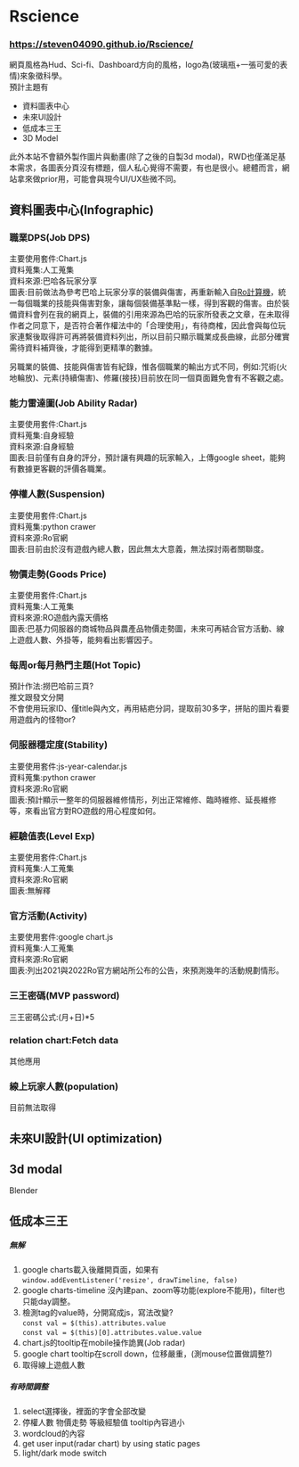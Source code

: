 # Rscience
### https://steven04090.github.io/Rscience/  
網頁風格為Hud、Sci-fi、Dashboard方向的風格，logo為(玻璃瓶+一張可愛的表情)來象徵科學。  
預計主題有  
* 資料圖表中心  
* 未來UI設計  
* 低成本三王  
* 3D Model  
  
此外本站不會額外製作圖片與動畫(除了之後的自製3d modal)，RWD也僅滿足基本需求，各圖表分頁沒有標題，個人私心覺得不需要，有也是很小。總體而言，網站拿來做prior用，可能會與現今UI/UX些微不同。  
  
## 資料圖表中心(Infographic)
### 職業DPS(Job DPS)
主要使用套件:Chart.js  
資料蒐集:人工蒐集  
資料來源:巴哈各玩家分享  
圖表:目前做法為參考巴哈上玩家分享的裝備與傷害，再重新輸入自[Ro計算機](https://landgris.github.io)，統一每個職業的技能與傷害對象，讓每個裝備基準點一樣，得到客觀的傷害。由於裝備資料會列在我的網頁上，裝備的引用來源為巴哈的玩家所發表之文章，在未取得作者之同意下，是否符合著作權法中的「合理使用」，有待商榷，因此會與每位玩家連繫後取得許可再將裝備資料列出，所以目前只顯示職業成長曲線，此部分確實需待資料補齊後，才能得到更精準的數據。  
  
另職業的裝備、技能與傷害皆有紀錄，惟各個職業的輸出方式不同，例如:咒術(火地輪放)、元素(持續傷害)、修羅(接技)目前放在同一個頁面難免會有不客觀之處。  
### 能力雷達圖(Job Ability Radar)  
主要使用套件:Chart.js  
資料蒐集:自身經驗  
資料來源:自身經驗  
圖表:目前僅有自身的評分，預計讓有興趣的玩家輸入，上傳google sheet，能夠有數據更客觀的評價各職業。  
### 停權人數(Suspension)  
主要使用套件:Chart.js  
資料蒐集:python crawer  
資料來源:Ro官網  
圖表:目前由於沒有遊戲內總人數，因此無太大意義，無法探討兩者關聯度。  
### 物價走勢(Goods Price)  
主要使用套件:Chart.js  
資料蒐集:人工蒐集    
資料來源:RO遊戲內露天價格   
圖表:巴基力伺服器的商城物品與農產品物價走勢圖，未來可再結合官方活動、線上遊戲人數、外掛等，能夠看出影響因子。  
### 每周or每月熱門主題(Hot Topic)  
預計作法:撈巴哈前三頁?  
推文跟發文分開  
不會使用玩家ID、僅title與內文，再用結疤分詞，提取前30多字，拼貼的圖片看要用遊戲內的怪物or?  
### 伺服器穩定度(Stability)  
主要使用套件:js-year-calendar.js  
資料蒐集:python crawer  
資料來源:Ro官網  
圖表:預計顯示一整年的伺服器維修情形，列出正常維修、臨時維修、延長維修等，來看出官方對RO遊戲的用心程度如何。  
### 經驗值表(Level Exp)  
主要使用套件:Chart.js  
資料蒐集:人工蒐集  
資料來源:Ro官網  
圖表:無解釋  
### 官方活動(Activity)  
主要使用套件:google chart.js  
資料蒐集:人工蒐集  
資料來源:Ro官網  
圖表:列出2021與2022Ro官方網站所公布的公告，來預測幾年的活動規劃情形。  
### 三王密碼(MVP password)
三王密碼公式:(月+日)*5
### relation chart:Fetch data  
其他應用  
### 線上玩家人數(population)  
目前無法取得  
## 未來UI設計(UI optimization)

## 3d modal
Blender

## 低成本三王  

##### 無解
1. google charts載入後離開頁面，如果有  
`window.addEventListener('resize', drawTimeline, false)`  
2. google charts-timeline 沒內建pan、zoom等功能(explore不能用)，filter也只能day調整。  
3. 檢測tag的value時，分開寫成js，寫法改變?  
    `const val = $(this).attributes.value`  
    `const val = $(this)[0].attributes.value.value`  
4. chart.js的tooltip在mobile操作詭異(Job radar)  
5. google chart tooltip在scroll down，位移嚴重，(測mouse位置做調整?)  
6. 取得線上遊戲人數
##### 有時間調整
1. select選擇後，裡面的字會全部改變  
2. 停權人數 物價走勢 等級經驗值 tooltip內容過小
3. wordcloud的內容
4. get user input(radar chart) by using static pages
5. light/dark mode switch

